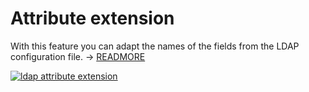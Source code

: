 # Attribute extension

With this feature you can adapt the names of the fields from the LDAP configuration file. → [READMORE](../../../../user-authentication-and-management/ldap-directory/index.md)

[![ldap attribute extension](../../../../assets/images/en/system-administration/administration/interfaces/ldap/3-ldap.png)](../../../../assets/images/en/system-administration/administration/interfaces/ldap/3-ldap.png)
